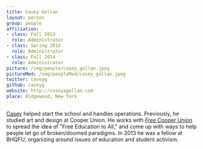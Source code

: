 ```yaml
---
title: Casey Gollan
layout: person
group: people
affiliation:
- class: Fall 2013
  role: Administrator
- class: Spring 2014
  role: Administrator
- class: Fall 2014
  role: Administrator
picture: /img/people/casey_gollan.jpeg
pictureMed: /img/peopleMed/casey_gollan.jpeg
twitter: caseyg
github: caseyg
website: http://caseyagollan.com
place: Ridgewood, New York
---
```

[Casey](http://caseyagollan.com) helped start the school and handles operations. Previously, he studied art and design at Cooper Union. He works with <a href="http://facebook.com/freecooperunion"><em>Free</em> Cooper Union</a> to spread the idea of "Free Education to All," and come up with ways to help people let go of broken/doomed paradigms. In 2013 he was a fellow at BHQFU, organizing around issues of education and student activism.